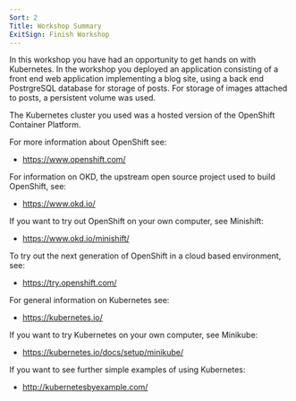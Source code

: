 ```yaml
---
Sort: 2
Title: Workshop Summary
ExitSign: Finish Workshop
---
```


In this workshop you have had an opportunity to get hands on with Kubernetes. In the workshop you deployed an application consisting of a front end web application implementing a blog site, using a back end PostrgreSQL database for storage of posts. For storage of images attached to posts, a persistent volume was used.

The Kubernetes cluster you used was a hosted version of the OpenShift Container Platform.

For more information about OpenShift see:

* https://www.openshift.com/

For information on OKD, the upstream open source project used to build OpenShift, see:

* https://www.okd.io/

If you want to try out OpenShift on your own computer, see Minishift:

* https://www.okd.io/minishift/

To try out the next generation of OpenShift in a cloud based environment, see:

* https://try.openshift.com/

For general information on Kubernetes see:

* https://kubernetes.io/

If you want to try Kubernetes on your own computer, see Minikube:

* https://kubernetes.io/docs/setup/minikube/

If you want to see further simple examples of using Kubernetes:

* http://kubernetesbyexample.com/
